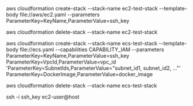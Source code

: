 aws cloudformation create-stack --stack-name ec2-test-stack --template-body file://aws/ec2.yaml --parameters ParameterKey=KeyName,ParameterValue=ssh_key

aws cloudformation delete-stack --stack-name ec2-test-stack

aws cloudformation create-stack --stack-name ecs-test-stack --template-body file://ecs.yaml --capabilities CAPABILITY_IAM --parameters ParameterKey=KeyName,ParameterValue=ssh_key ParameterKey=VpcId,ParameterValue=vpc_id 'ParameterKey=SubnetIds,ParameterValue="subnet_id1, subnet_id2, ..."' ParameterKey=DockerImage,ParameterValue=docker_image

aws cloudformation delete-stack --stack-name ecs-test-stack

ssh -i ssh_key ec2-user@host

